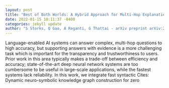 ```yaml
--- 
layout: post 
title: "Best of Both Worlds: A Hybrid Approach for Multi-Hop Explanation with Declarative Facts" 
date: 2022-01-15 10:11:37 -0400 
categories: jekyll update 
author: "S Storks, Q Gao, A Reganti, G Thattai - arXiv preprint arXiv:2201.02740, 2021" 
--- 
```

Language-enabled AI systems can answer complex, multi-hop questions to high accuracy, but supporting answers with evidence is a more challenging task which is important for the transparency and trustworthiness to users. Prior work in this area typically makes a trade-off between efficiency and accuracy; state-of-the-art deep neural network systems are too cumbersome to be useful in large-scale applications, while the fastest systems lack reliability. In this work, we integrate fast syntactic Cites: Dynamic neuro-symbolic knowledge graph construction for zero